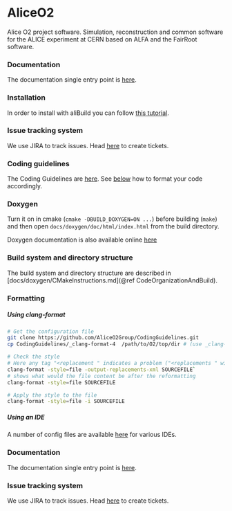 
AliceO2
=======

Alice O2 project software. Simulation, reconstruction and common software for
the ALICE experiment at CERN based on ALFA and the FairRoot software.

### Documentation
The documentation single entry point is [here](https://alice-o2.web.cern.ch/).

### Installation
In order to install with aliBuild you can follow [this tutorial](http://alisw.github.io/alibuild/o2-tutorial.html).

### Issue tracking system
We use JIRA to track issues. Head [here](https://alice.its.cern.ch/jira) to create tickets.

### Coding guidelines
The Coding Guidelines are [here](https://github.com/AliceO2Group/CodingGuidelines).
See [below](###Formatting) how to format your code accordingly.

### Doxygen
Turn it on in cmake (`cmake -DBUILD_DOXYGEN=ON ...`) before building (`make`) and then open
`docs/doxygen/doc/html/index.html` from the build directory.

Doxygen documentation is also available online [here](http://aliceo2group.github.io/AliceO2/)

### Build system and directory structure
The build system and directory structure are described in
[docs/doxygen/CMakeInstructions.md](@ref CodeOrganizationAndBuild).

### Formatting
##### Using clang-format
```bash
# Get the configuration file
git clone https://github.com/AliceO2Group/CodingGuidelines.git
cp CodingGuidelines/_clang-format-4  /path/to/O2/top/dir # (use _clang-format-3 if you use clang-format v3)

# Check the style
# Here any tag "<replacement " indicates a problem ("<replacements " with **s** is fine!)
clang-format -style=file -output-replacements-xml SOURCEFILE`
# shows what would the file content be after the reformatting
clang-format -style=file SOURCEFILE

# Apply the style to the file
clang-format -style=file -i SOURCEFILE
```

##### Using an IDE
A number of config files are available [here](https://github.com/AliceO2Group/CodingGuidelines) for various IDEs.

### Documentation

The documentation single entry point is [here](https://alice-o2.web.cern.ch/).

### Issue tracking system

We use JIRA to track issues. Head [here](https://alice.its.cern.ch/jira) to create tickets.
